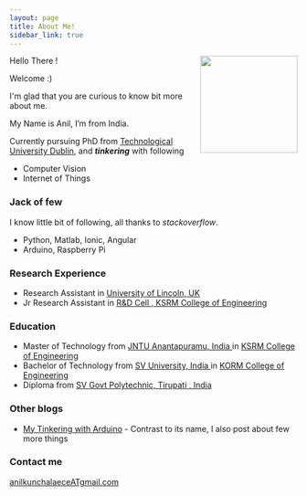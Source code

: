 ```yaml
---
layout: page
title: About Me!
sidebar_link: true
---
```

<img style="float: right; width:170px;" class="img-thumbnail" src="https://avatars3.githubusercontent.com/u/17523245">

Hello There ! 

Welcome :) 

I'm glad that you are curious to know bit more about me.

My Name is Anil, I’m from India.    




Currently pursuing PhD from [Technological University Dublin](https://www.tudublin.ie/), and ***tinkering*** with following
- Computer Vision
- Internet of Things

<!-- | ![Flowers](https://avatars3.githubusercontent.com/u/17523245) | I am text to the right | -->

### Jack of few
I know little bit of following, all thanks to *stackoverflow*.
- Python, Matlab, Ionic, Angular
- Arduino, Raspberry Pi

### Research Experience
- Research Assistant in [University of Lincoln, UK](https://www.lincoln.ac.uk/home/)
- Jr Research Assistant in [R&D Cell , KSRM College of Engineering](https://ksrmce.ac.in/)

### Education
- Master of Technology from [JNTU Anantapuramu, India ](https://www.jntua.ac.in/) in [KSRM College of Engineering](https://ksrmce.ac.in/)
- Bachelor of Technology from [SV University, India ](https://www.svuniversity.edu.in) in [KORM College of Engineering](http://kormce.ac.in/)
- Diploma from [SV Govt Polytechnic, Tirupati , India](https://svgovtpolytirupathi.ac.in/)

### Other blogs
- [My Tinkering with Arduino](http://anilarduino.blogspot.com/) - Contrast to its name, I also post about few more things

### Contact me

[anilkunchalaeceATgmail.com]()